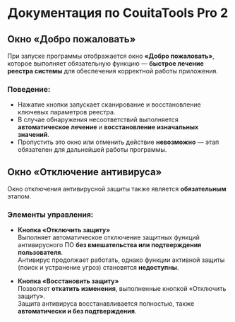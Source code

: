 # Документация по CouitaTools Pro 2

## Окно «Добро пожаловать»

При запуске программы отображается окно **«Добро пожаловать»**, которое выполняет обязательную функцию — **быстрое лечение реестра системы** для обеспечения корректной работы приложения.

### Поведение:
- Нажатие кнопки запускает сканирование и восстановление ключевых параметров реестра.
- В случае обнаружения несоответствий выполняется **автоматическое лечение** и **восстановление изначальных значений**.
- Пропустить это окно или отменить действие **невозможно** — этап обязателен для дальнейшей работы программы.

## Окно «Отключение антивируса»

Окно отключения антивирусной защиты также является **обязательным** этапом.

### Элементы управления:

- **Кнопка «Отключить защиту»**  
  Выполняет автоматическое отключение защитных функций антивирусного ПО **без вмешательства или подтверждения пользователя**.  
  Антивирус продолжает работать, однако функции активной защиты (поиск и устранение угроз) становятся **недоступны**.

- **Кнопка «Восстановить защиту»**  
  Позволяет **откатить изменения**, выполненные кнопкой «Отключить защиту».  
  Защита антивируса восстанавливается полностью, также **автоматически и без подтверждения**.

